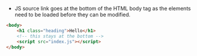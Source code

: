 * JS source link goes at the bottom of the HTML body tag as the elements need to be loaded before they can be modified.

```html
<body>
    <h1 class="heading">Hello</h1>
    <!-- this stays at the bottom -->
    <script src="index.js"></script>
</body>
```